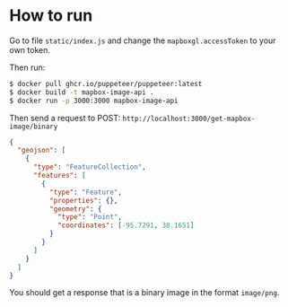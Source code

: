 # How to run

Go to file `static/index.js` and change the `mapboxgl.accessToken` to your own token.

Then run:

```bash
$ docker pull ghcr.io/puppeteer/puppeteer:latest
$ docker build -t mapbox-image-api .
$ docker run -p 3000:3000 mapbox-image-api
```

Then send a request to POST: `http://localhost:3000/get-mapbox-image/binary`

```json
{
  "geojson": [
    {
      "type": "FeatureCollection",
      "features": [
        {
          "type": "Feature",
          "properties": {},
          "geometry": {
            "type": "Point",
            "coordinates": [-95.7291, 38.1651]
          }
        }
      ]
    }
  ]
}
```

You should get a response that is a binary image in the format `image/png`.

